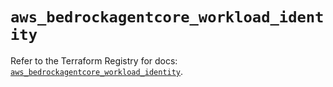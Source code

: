 # `aws_bedrockagentcore_workload_identity`

Refer to the Terraform Registry for docs: [`aws_bedrockagentcore_workload_identity`](https://registry.terraform.io/providers/hashicorp/aws/6.19.0/docs/resources/bedrockagentcore_workload_identity).
